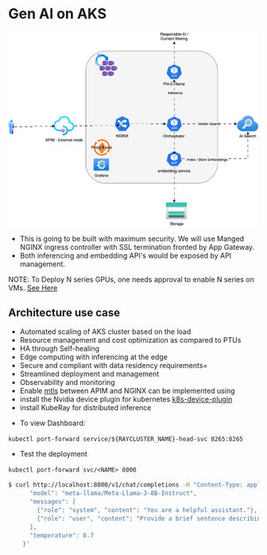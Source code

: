 # Gen AI on AKS

![Gen AI Architecture](./images/arch.svg)

- This is going to be built with maximum security. We will use Manged NGINX ingress controller with SSL termination fronted by App Gateway. 
- Both inferencing and embedding API's would be exposed by API management.

NOTE:
To Deploy N series GPUs, one needs approval to enable N series on VMs. [See Here](https://dev.azure.com/OneCommercial/NoCode/_wiki/wikis/NoCode.wiki/37/Azure-Policy-Enforcement?anchor=vm-sku)

## Architecture use case

- Automated scaling of AKS cluster based on the load
- Resource management and cost optimization as compared to PTUs
- HA through Self-healing
- Edge computing with inferencing at the edge
- Secure and compliant with data residency requirements=
- Streamlined deployment and management
- Observability and monitoring
- Enable [mtls](https://techcommunity.microsoft.com/blog/azurepaasblog/mtls-between-aks-and-api-management/1813887) between APIM and NGINX can be implemented using
- install the Nvidia device plugin for kubernetes [k8s-device-plugin](https://github.com/NVIDIA/k8s-device-plugin?tab=readme-ov-file)
- install KubeRay for distributed inference

<!-- 
To use vLLM on multiple nodes, you need to start ray on all nodes and set the environment variable on all nodes.

The steps are:

start ray on the Head Node
 ray start --head --port 6379
start ray the other nodes
ray start --address="head_node_IP:6379"
Set the envrionment on all nodes
Download model on all node and the same path, of course you download on the fly
start vLLM on anynode with tensor_parallel_size=$GPU_COUNT --engine-use-ray
-->


<!-- Infrastructure setup -->

<!-- Virtual Network Create a virtual network (/23 with 2 subnets (/24) for AKS and APIM and /27 for Bastion) -->
<!-- Create a Bastion host in the Bastion subnet -->
<!-- Create NSG to allow APIM deployment inbound connectivity -->
<!-- Associate the NSG with the app-subnet  NOTE: there are a lot of NSG rule to be applied, as mentioned here: https://learn.microsoft.com/en-us/azure/api-management/api-management-using-with-vnet?tabs=stv2#configure-nsg-rules -->
<!-- Create APIM in external mode -->
<!-- Create AKS Cluster inside VNET   -->
<!-- Create AI Search (Basic) with Private endpoint -->
<!-- storage account instance with Private endpoint -->
<!-- 
    Configure NGINX ingress controller to support Azure private DNS zone with application routing add-on https://learn.microsoft.com/en-us/azure/aks/create-nginx-ingress-private-controller 

    The application routing add-on with NGINX delivers the following:
        Easy configuration of managed NGINX Ingress controllers based on Kubernetes NGINX Ingress controller.
        Integration with Azure DNS for public and private zone management
        SSL termination with certificates stored in Azure Key Vault.
-->
<!-- 
    Monitoring 
        https://learn.microsoft.com/en-us/azure/aks/app-routing-nginx-prometheus
-->
<!-- 
    Security
        Self Signed certs for mutual TLS
-->
- To view Dashboard:

`kubectl port-forward service/${RAYCLUSTER_NAME}-head-svc 8265:8265`

- Test the deployment

`kubectl port-forward svc/<NAME> 8000`

```bash
$ curl http://localhost:8000/v1/chat/completions -H "Content-Type: application/json" -d '{
      "model": "meta-llama/Meta-Llama-3-8B-Instruct",
      "messages": [
        {"role": "system", "content": "You are a helpful assistant."},
        {"role": "user", "content": "Provide a brief sentence describing the Ray open-source project."}
      ],
      "temperature": 0.7
    }'
```